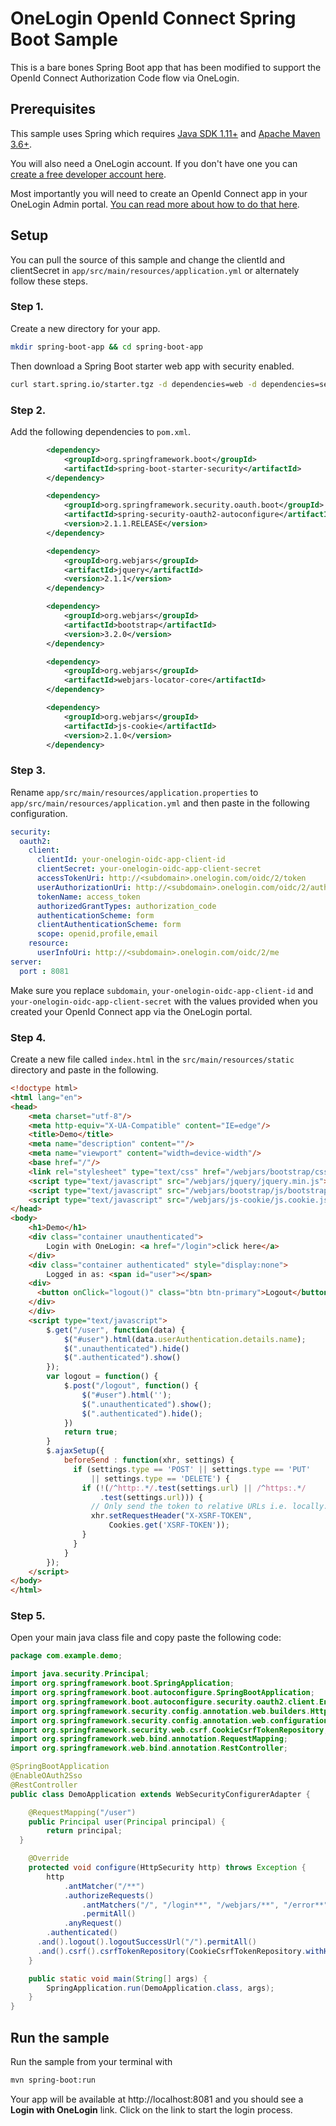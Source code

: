 # OneLogin OpenId Connect Spring Boot Sample
This is a bare bones Spring Boot app that has been modified to support the OpenId Connect Authorization Code flow via OneLogin.

## Prerequisites
This sample uses Spring which requires [Java SDK 1.11+](https://www.java.com/) and [Apache Maven 3.6+](https://maven.apache.org/).

You will also need a OneLogin account. If you don't have one you can [create a free developer account here](https://www.onelogin.com/developer-signup).

Most importantly you will need to create an OpenId Connect app in your OneLogin Admin portal. [You can read more about how to do that here](https://developers.onelogin.com/openid-connect/connect-to-onelogin).

## Setup
You can pull the source of this sample and change the clientId and clientSecret in `app/src/main/resources/application.yml` or alternately follow these steps.

### Step 1.
Create a new directory for your app.

```sh
mkdir spring-boot-app && cd spring-boot-app
```

Then download a Spring Boot starter web app with security enabled.
```sh
curl start.spring.io/starter.tgz -d dependencies=web -d dependencies=security | tar -zxvf -
```

### Step 2.
Add the following dependencies to `pom.xml`.

```xml
		<dependency>
			<groupId>org.springframework.boot</groupId>
			<artifactId>spring-boot-starter-security</artifactId>
		</dependency>

		<dependency>
			<groupId>org.springframework.security.oauth.boot</groupId>
			<artifactId>spring-security-oauth2-autoconfigure</artifactId>
			<version>2.1.1.RELEASE</version>
		</dependency>

		<dependency>
			<groupId>org.webjars</groupId>
			<artifactId>jquery</artifactId>
			<version>2.1.1</version>
		</dependency>

		<dependency>
			<groupId>org.webjars</groupId>
			<artifactId>bootstrap</artifactId>
			<version>3.2.0</version>
		</dependency>

		<dependency>
			<groupId>org.webjars</groupId>
			<artifactId>webjars-locator-core</artifactId>
		</dependency>

		<dependency>
		    <groupId>org.webjars</groupId>
		    <artifactId>js-cookie</artifactId>
		    <version>2.1.0</version>
		</dependency>
```

### Step 3.
Rename `app/src/main/resources/application.properties` to `app/src/main/resources/application.yml` and then paste in the following configuration.

```yml
security:
  oauth2:
    client:
      clientId: your-onelogin-oidc-app-client-id
      clientSecret: your-onelogin-oidc-app-client-secret
      accessTokenUri: http://<subdomain>.onelogin.com/oidc/2/token
      userAuthorizationUri: http://<subdomain>.onelogin.com/oidc/2/auth
      tokenName: access_token
      authorizedGrantTypes: authorization_code
      authenticationScheme: form
      clientAuthenticationScheme: form
      scope: openid,profile,email
    resource:
      userInfoUri: http://<subdomain>.onelogin.com/oidc/2/me
server:
  port : 8081
```

Make sure you replace `subdomain`, `your-onelogin-oidc-app-client-id` and `your-onelogin-oidc-app-client-secret` with the values provided when you created your OpenId Connect app via the OneLogin portal.


### Step 4.
Create a new file called `index.html` in the `src/main/resources/static` directory and paste in the following.

```html
<!doctype html>
<html lang="en">
<head>
    <meta charset="utf-8"/>
    <meta http-equiv="X-UA-Compatible" content="IE=edge"/>
    <title>Demo</title>
    <meta name="description" content=""/>
    <meta name="viewport" content="width=device-width"/>
    <base href="/"/>
    <link rel="stylesheet" type="text/css" href="/webjars/bootstrap/css/bootstrap.min.css"/>
    <script type="text/javascript" src="/webjars/jquery/jquery.min.js"></script>
    <script type="text/javascript" src="/webjars/bootstrap/js/bootstrap.min.js"></script>
    <script type="text/javascript" src="/webjars/js-cookie/js.cookie.js"></script>
</head>
<body>
	<h1>Demo</h1>
	<div class="container unauthenticated">
	    Login with OneLogin: <a href="/login">click here</a>
	</div>
	<div class="container authenticated" style="display:none">
	    Logged in as: <span id="user"></span>
    <div>
      <button onClick="logout()" class="btn btn-primary">Logout</button>
    </div>
	</div>
	<script type="text/javascript">
	    $.get("/user", function(data) {
	        $("#user").html(data.userAuthentication.details.name);
	        $(".unauthenticated").hide()
	        $(".authenticated").show()
	    });
	    var logout = function() {
		    $.post("/logout", function() {
		        $("#user").html('');
		        $(".unauthenticated").show();
		        $(".authenticated").hide();
		    })
		    return true;
		}
		$.ajaxSetup({
			beforeSend : function(xhr, settings) {
			  if (settings.type == 'POST' || settings.type == 'PUT'
			      || settings.type == 'DELETE') {
			    if (!(/^http:.*/.test(settings.url) || /^https:.*/
			        .test(settings.url))) {
			      // Only send the token to relative URLs i.e. locally.
			      xhr.setRequestHeader("X-XSRF-TOKEN",
			          Cookies.get('XSRF-TOKEN'));
			    }
			  }
			}
		});
	</script>
</body>
</html>
```

### Step 5.
Open your main java class file and copy paste the following code:

```java
package com.example.demo;

import java.security.Principal;
import org.springframework.boot.SpringApplication;
import org.springframework.boot.autoconfigure.SpringBootApplication;
import org.springframework.boot.autoconfigure.security.oauth2.client.EnableOAuth2Sso;
import org.springframework.security.config.annotation.web.builders.HttpSecurity;
import org.springframework.security.config.annotation.web.configuration.WebSecurityConfigurerAdapter;
import org.springframework.security.web.csrf.CookieCsrfTokenRepository;
import org.springframework.web.bind.annotation.RequestMapping;
import org.springframework.web.bind.annotation.RestController;

@SpringBootApplication
@EnableOAuth2Sso
@RestController
public class DemoApplication extends WebSecurityConfigurerAdapter {

	@RequestMapping("/user")
	public Principal user(Principal principal) {
		return principal;
  }

	@Override
	protected void configure(HttpSecurity http) throws Exception {
		http
			.antMatcher("/**")
			.authorizeRequests()
				.antMatchers("/", "/login**", "/webjars/**", "/error**")
				.permitAll()
			.anyRequest()
        .authenticated()
      .and().logout().logoutSuccessUrl("/").permitAll()
      .and().csrf().csrfTokenRepository(CookieCsrfTokenRepository.withHttpOnlyFalse());
	}

	public static void main(String[] args) {
		SpringApplication.run(DemoApplication.class, args);
	}
}
```

## Run the sample
Run the sample from your terminal with

```sh
mvn spring-boot:run
```

Your app will be available at http://localhost:8081 and you should see a **Login with OneLogin** link. Click on the link to start the login process.